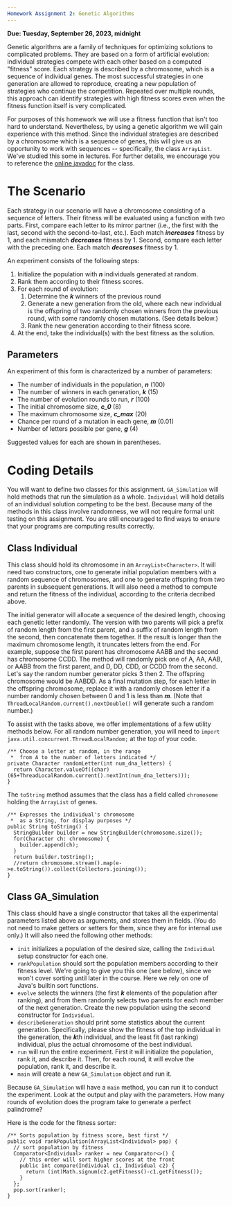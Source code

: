 ```yaml
---
Homework Assignment 2: Genetic Algorithms
---
```

**Due: Tuesday, September 26, 2023, midnight**

Genetic algorithms are a family of techniques for optimizing solutions to complicated problems.  They are based on a form of artificial evolution:  individual strategies compete with each other based on a computed "fitness" score.  Each strategy is described by a chromosome, which is a sequence of individual genes. The most successful strategies in one generation are allowed to reproduce, creating a new population of strategies who continue the competition.  Repeated over multiple rounds, this approach can identify strategies with high fitness scores even when the fitness function itself is very complicated.

For purposes of this homework we will use a fitness function that isn't too hard to understand.  Nevertheless, by using a genetic algorithm we will gain experience with this method.  Since the individual strategies are described by a chromosome which is a sequence of genes, this will give us an opportunity to work with sequences -- specifically, the class `ArrayList`.  We've studied this some in lectures.  For further details, we encourage you to reference the [online javadoc](https://docs.oracle.com/javase/8/docs/api/java/util/ArrayList.html) for the class.

# The Scenario

Each strategy in our scenario will have a chromosome consisting of a sequence of letters.  Their fitness will be evaluated using a function with two parts.  First, compare each letter to its mirror partner (i.e., the first with the last, second with the second-to-last, etc.).  Each match ***increases*** fitness by 1, and each mismatch ***decreases*** fitness by 1.  Second, compare each letter with the preceding one.  Each match ***decreases*** fitness by 1.

An experiment consists of the following steps:
1. Initialize the population with ***n*** individuals generated at random.
2. Rank them according to their fitness scores.
3. For each round of evolution:
    1. Determine the ***k*** winners of the previous round
    2. Generate a new generation from the old, where each new individual is the offspring of two randomly chosen winners from the previous round, with some randomly chosen mutations.  (See details below.)
    3. Rank the new generation according to their fitness score.
4. At the end, take the individual(s) with the best fitness as the solution.

## Parameters

An experiment of this form is characterized by a number of parameters:
* The number of individuals in the population, ***n*** (100)
* The number of winners in each generation, ***k*** (15)
* The number of evolution rounds to run, ***r*** (100)
* The initial chromosome size, ***c_0*** (8)
* The maximum chromosome size, ***c_max*** (20)
* Chance per round of a mutation in each gene, ***m*** (0.01)
* Number of letters possible per gene, ***g*** (4)

Suggested values for each are shown in parentheses.

# Coding Details

You will want to define two classes for this assignment.  `GA_Simulation` will hold methods that run the simulation as a whole.  `Individual` will hold details of an individual solution competing to be the best.  Because many of the methods in this class involve randomness, we will not require formal unit testing on this assignment.  You are still encouraged to find ways to ensure that your programs are computing results correctly.

## Class Individual

This class should hold its chromosome in an `ArrayList<Character>`.  It will need two constructors, one to generate initial population members with a random sequence of chromosomes, and one to generate offspring from two parents in subsequent generations.  It will also need a method to compute and return the fitness of the individual, according to the criteria decribed above.

The initial generator will allocate a sequence of the desired length, choosing each genetic letter randomly.  The version with two parents will pick a prefix of random length from the first parent, and a suffix of random length from the second, then concatenate them together.  If the result is longer than the maximum chromosome length, it truncates letters from the end.  For example, suppose the first parent has chromosome AABB and the second has chromosome CCDD.  The method will randomly pick one of A, AA, AAB, or AABB from the first parent, and D, DD, CDD, or CCDD from the second.  Let's say the random number generator picks 3 then 2.  The offspring chromosome would be AABDD.  As a final mutation step, for each letter in the offspring chromosome, replace it with a randomly chosen letter if a number randomly chosen between 0 and 1 is less than ***m***.  (Note that `ThreadLocalRandom.current().nextDouble()` will generate such a random number.)

To assist with the tasks above, we offer implementations of a few utility methods below.  For all random number generation, you will need to `import java.util.concurrent.ThreadLocalRandom;` at the top of your code.

    /** Choose a letter at random, in the range 
     *  from A to the number of letters indicated */
    private Character randomLetter(int num_dna_letters) {
      return Character.valueOf((char)(65+ThreadLocalRandom.current().nextInt(num_dna_letters)));
    }

The `toString` method assumes that the class has a field called `chromosome` holding the `ArrayList` of genes.

    /** Expresses the individual's chromosome 
     *  as a String, for display purposes */
    public String toString() {
      StringBuilder builder = new StringBuilder(chromosome.size());
      for(Character ch: chromosome) {
        builder.append(ch);
      }
      return builder.toString();
      //return chromosome.stream().map(e->e.toString()).collect(Collectors.joining());
    }

## Class GA_Simulation

This class should have a single constructor that takes all the experimental parameters listed above as arguments, and stores them in fields.  (You do not need to make getters or setters for them, since they are for internal use only.)  It will also need the following other methods:

* `init` initializes a population of the desired size, calling the `Individual` setup constructor for each one.
* `rankPopulation` should sort the population members according to their fitness level.  We're going to give you this one (see below), since we won't cover sorting until later in the course.  Here we rely on one of Java's builtin sort functions.
* `evolve` selects the winners (the first ***k*** elements of the population after ranking), and from them randomly selects two parents for each member of the next generation.  Create the new population using the second constructor for `Individual`.
* `describeGeneration` should print some statistics about the current generation.  Specifically, please show the fitness of the top individual in the generation, the ***k***th individual, and the least fit (last ranking) individual, plus the actual chromosome of the best individual.
* `run` will run the entire experiment.  First it will initialize the population, rank it, and describe it.  Then, for each round, it will evolve the population, rank it, and describe it.
* `main` will create a new `GA_Simulation` object and run it.

Because `GA_Simulation` will have a `main` method, you can run it to conduct the experiment.  Look at the output and play with the parameters.  How many rounds of evolution does the program take to generate a perfect palindrome?

Here is the code for the fitness sorter:

    /** Sorts population by fitness score, best first */
    public void rankPopulation(ArrayList<Individual> pop) {
      // sort population by fitness
      Comparator<Individual> ranker = new Comparator<>() {
        // this order will sort higher scores at the front
        public int compare(Individual c1, Individual c2) {
          return (int)Math.signum(c2.getFitness()-c1.getFitness());
        }
      };
      pop.sort(ranker); 
    }

